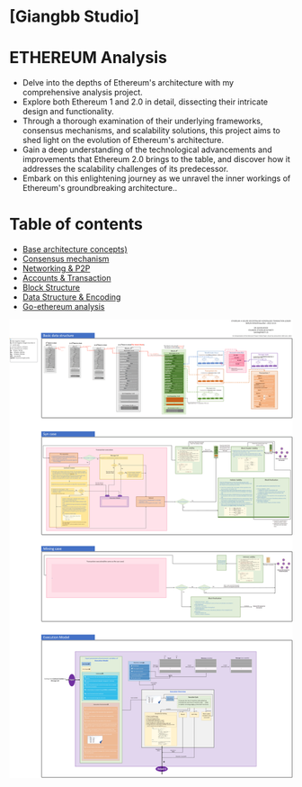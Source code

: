 # [Giangbb Studio]

# **ETHEREUM Analysis**

- Delve into the depths of Ethereum's architecture with my comprehensive analysis project.
- Explore both Ethereum 1 and 2.0 in detail, dissecting their intricate design and functionality.
- Through a thorough examination of their underlying frameworks, consensus mechanisms, and scalability solutions, this project aims to shed light on the evolution of Ethereum's architecture.
- Gain a deep understanding of the technological advancements and improvements that Ethereum 2.0 brings to the table, and discover how it addresses the scalability challenges of its predecessor.
- Embark on this enlightening journey as we unravel the inner workings of Ethereum's groundbreaking architecture..

# **Table of contents**

- [Base architecture concepts)](/1-Theory.md)
- [Consensus mechanism](/2-Consensus-mechanism.md)
- [Networking & P2P](/3-Networking.md)
- [Accounts & Transaction](/4-Accounts-Transaction.md)
- [Block Structure](/5-BlockStructures.md)
- [Data Structure & Encoding](/6-DataStructures-And-Encoding.md)
- [Go-ethereum analysis](/99-geth-analysic.md)

<div class="image-container" align="center">
  <img src="img/eth-block-arch-3-2003.png" alt="Image 1">
</div>
